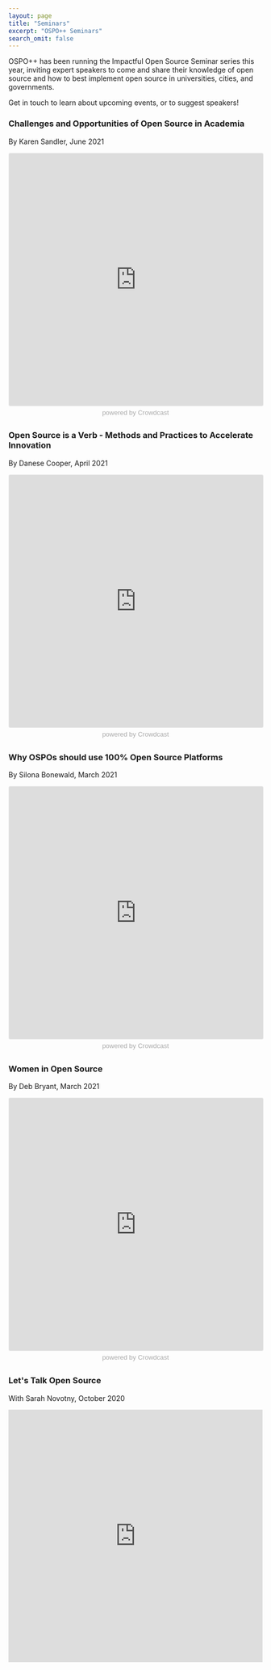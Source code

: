 ```yaml
---
layout: page
title: "Seminars"
excerpt: "OSPO++ Seminars"
search_omit: false
---
```


OSPO++ has been running the Impactful Open Source Seminar series this year, inviting expert speakers to come and share their knowledge of open source and how to best implement open source in universities, cities, and governments.

Get in touch to learn about upcoming events, or to suggest speakers!

### Challenges and Opportunities of Open Source in Academia

By Karen Sandler, June 2021

<iframe width="100%" height="500" frameborder="0" marginheight="0" marginwidth="0" allowtransparency="true" src="https://www.crowdcast.io/e/challenges-and?navlinks=false&embed=true" style="border: 1px solid #EEE;border-radius:3px" allowfullscreen="true" webkitallowfullscreen="true" mozallowfullscreen="true" allow="microphone; camera;"></iframe><a ng-href="https://www.crowdcast.io/?utm_source=embed&utm_medium=website&utm_campaign=embed" style="color: #aaa; font-family: 'Helvetica', 'Arial', sans-serif;text-decoration: none;display: block;text-align: center;font-size: 13px;padding: 5px 0">powered by Crowdcast</a>

### Open Source is a Verb - Methods and Practices to Accelerate Innovation

By Danese Cooper, April 2021

<iframe width="100%" height="500" frameborder="0" marginheight="0" marginwidth="0" allowtransparency="true" src="https://www.crowdcast.io/e/open-source-is-a-verb--?navlinks=false&embed=true" style="border: 1px solid #EEE;border-radius:3px" allowfullscreen="true" webkitallowfullscreen="true" mozallowfullscreen="true" allow="microphone; camera;"></iframe><a ng-href="https://www.crowdcast.io/?utm_source=embed&utm_medium=website&utm_campaign=embed" style="color: #aaa; font-family: 'Helvetica', 'Arial', sans-serif;text-decoration: none;display: block;text-align: center;font-size: 13px;padding: 5px 0">powered by Crowdcast</a>


### Why OSPOs should use 100% Open Source Platforms

By Silona Bonewald, March 2021

<iframe width="100%" height="500" frameborder="0" marginheight="0" marginwidth="0" allowtransparency="true" src="https://www.crowdcast.io/e/why-ospos-should-use-100?navlinks=false&embed=true" style="border: 1px solid #EEE;border-radius:3px" allowfullscreen="true" webkitallowfullscreen="true" mozallowfullscreen="true" allow="microphone; camera;"></iframe><a ng-href="https://www.crowdcast.io/?utm_source=embed&utm_medium=website&utm_campaign=embed" style="color: #aaa; font-family: 'Helvetica', 'Arial', sans-serif;text-decoration: none;display: block;text-align: center;font-size: 13px;padding: 5px 0">powered by Crowdcast</a>

### Women in Open Source

By Deb Bryant, March 2021

<iframe width="100%" height="500" frameborder="0" marginheight="0" marginwidth="0" allowtransparency="true" src="https://www.crowdcast.io/e/women-in-open-source?navlinks=false&embed=true" style="border: 1px solid #EEE;border-radius:3px" allowfullscreen="true" webkitallowfullscreen="true" mozallowfullscreen="true" allow="microphone; camera;"></iframe><a ng-href="https://www.crowdcast.io/?utm_source=embed&utm_medium=website&utm_campaign=embed" style="color: #aaa; font-family: 'Helvetica', 'Arial', sans-serif;text-decoration: none;display: block;text-align: center;font-size: 13px;padding: 5px 0">powered by Crowdcast</a>

### Let's Talk Open Source

With Sarah Novotny, October 2020

<iframe width="100%" height="500" src="https://www.youtube.com/embed/y4W93j35B94" title="YouTube video player" frameborder="0" allow="accelerometer; autoplay; clipboard-write; encrypted-media; gyroscope; picture-in-picture" allowfullscreen></iframe>